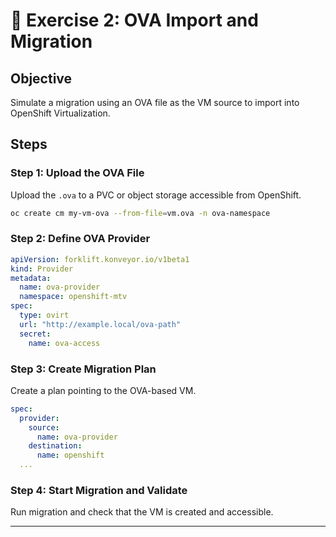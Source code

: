 # 🔸 Exercise 2: OVA Import and Migration

## Objective
Simulate a migration using an OVA file as the VM source to import into OpenShift Virtualization.

## Steps

### Step 1: Upload the OVA File

Upload the `.ova` to a PVC or object storage accessible from OpenShift.

```bash
oc create cm my-vm-ova --from-file=vm.ova -n ova-namespace
```

### Step 2: Define OVA Provider

```yaml
apiVersion: forklift.konveyor.io/v1beta1
kind: Provider
metadata:
  name: ova-provider
  namespace: openshift-mtv
spec:
  type: ovirt
  url: "http://example.local/ova-path"
  secret:
    name: ova-access
```

### Step 3: Create Migration Plan

Create a plan pointing to the OVA-based VM.

```yaml
spec:
  provider:
    source:
      name: ova-provider
    destination:
      name: openshift
  ...
```

### Step 4: Start Migration and Validate

Run migration and check that the VM is created and accessible.

---
